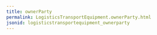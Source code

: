 ```yaml
---
title: ownerParty
permalink: LogisticsTransportEquipment.ownerParty.html
jsonid: logisticstransportequipment_ownerparty
---
```


